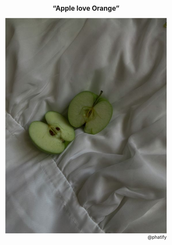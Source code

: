  ## <div align="center">“Apple love Orange”</div>

  <div align="center">
     <img src="https://github.com/phatify/phatify/blob/main/apple.jpg" width="auto"/>
  </div>
  
  <div align="right">
     @phatify
  </div>
